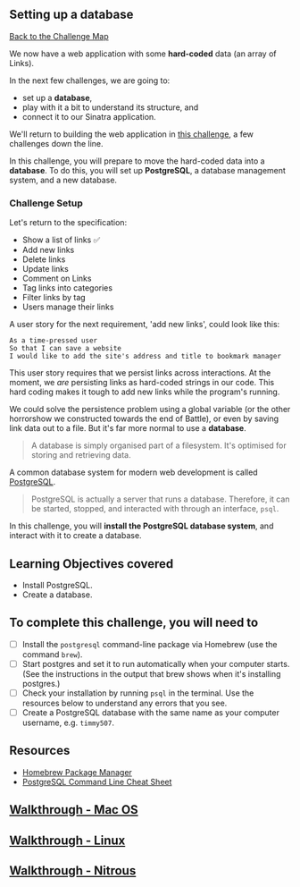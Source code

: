 ## Setting up a database

[Back to the Challenge Map](00_challenge_map.md)

We now have a web application with some **hard-coded** data (an array of Links). 

In the next few challenges, we are going to: 

- set up a **database**, 
- play with it a bit to understand its structure, and 
- connect it to our Sinatra application.

We'll return to building the web application in [this challenge](./08_creating_links.md), a few challenges down the line.

In this challenge, you will prepare to move the hard-coded data into a **database**. To do this, you will set up **PostgreSQL**, a database management system, and a new database.

### Challenge Setup

Let's return to the specification:

* Show a list of links :white_check_mark:
* Add new links
* Delete links
* Update links
* Comment on Links
* Tag links into categories
* Filter links by tag
* Users manage their links

A user story for the next requirement, 'add new links', could look like this:

```
As a time-pressed user
So that I can save a website
I would like to add the site's address and title to bookmark manager
```

This user story requires that we persist links across interactions. At the moment, we _are_ persisting links as hard-coded strings in our code. This hard coding makes it tough to add new links while the program's running. 

We could solve the persistence problem using a global variable (or the other horrorshow we constructed towards the end of Battle), or even by saving link data out to a file. But it's far more normal to use a **database**. 

> A database is simply organised part of a filesystem. It's optimised for storing and retrieving data.

A common database system for modern web development is called [PostgreSQL](https://en.wikipedia.org/wiki/PostgreSQL).

> PostgreSQL is actually a server that runs a database. Therefore, it can be started, stopped, and interacted with through an interface, `psql`.

In this challenge, you will **install the PostgreSQL database system**, and interact with it to create a database.

## Learning Objectives covered

* Install PostgreSQL.
* Create a database.

## To complete this challenge, you will need to

- [ ] Install the `postgresql` command-line package via Homebrew (use the command `brew`).
- [ ] Start postgres and set it to run automatically when your computer starts. (See the instructions in the output that brew shows when it's installing postgres.)
- [ ] Check your installation by running `psql` in the terminal. Use the resources below to understand any errors that you see.
- [ ] Create a PostgreSQL database with the same name as your computer username, e.g. `timmy507`.

## Resources

* [Homebrew Package Manager](http://brew.sh/)
* [PostgreSQL Command Line Cheat Sheet](http://blog.jasonmeridth.com/posts/postgresql-command-line-cheat-sheet/)

## [Walkthrough - Mac OS](walkthroughs/03_mac.md)
## [Walkthrough - Linux](walkthroughs/03_linux.md)
## [Walkthrough - Nitrous](walkthroughs/03_nitrous.md)
